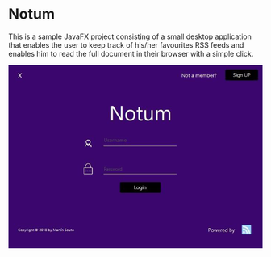 # Notum

This is a sample JavaFX project consisting of a small desktop application that enables the user
to keep track of his/her favourites RSS feeds and enables him to read the full document in their
browser with a simple click.

![Click me for the preview!](https://github.com/ms0uto/Notem/blob/master/notum_preview.png)
